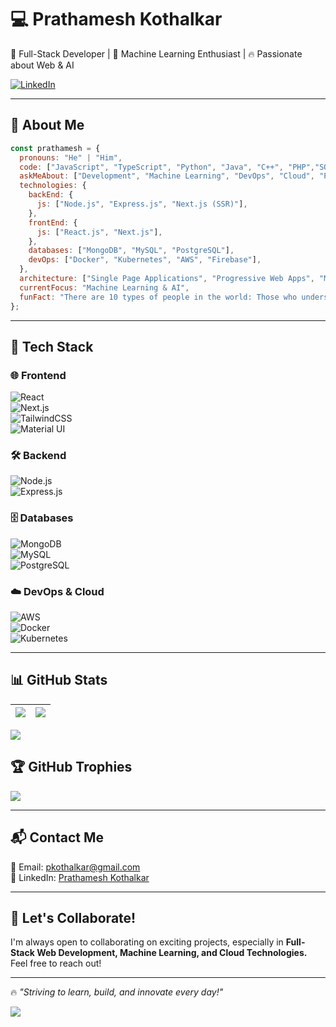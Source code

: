 # 💻 Prathamesh Kothalkar  

🚀 Full-Stack Developer | 🤖 Machine Learning Enthusiast | 🔥 Passionate about Web & AI  

[![LinkedIn](https://img.shields.io/badge/LinkedIn-%230077B5.svg?logo=linkedin&logoColor=white)](https://www.linkedin.com/in/prathamesh-kothalkar)  
<!--[![Profile Views](https://visitcount.itsvg.in/api?id=Prathamesh-Kothalkar&label=Profile%20Views&color=12&icon=1&pretty=true)](https://visitcount.itsvg.in)--> 

---

## 🚀 About Me  

```javascript
const prathamesh = {
  pronouns: "He" | "Him",
  code: ["JavaScript", "TypeScript", "Python", "Java", "C++", "PHP","SQL"],
  askMeAbout: ["Development", "Machine Learning", "DevOps", "Cloud", "Problem Solving"],
  technologies: {
    backEnd: {
      js: ["Node.js", "Express.js", "Next.js (SSR)"],
    },
    frontEnd: {
      js: ["React.js", "Next.js"],
    },
    databases: ["MongoDB", "MySQL", "PostgreSQL"],
    devOps: ["Docker", "Kubernetes", "AWS", "Firebase"],
  },
  architecture: ["Single Page Applications", "Progressive Web Apps", "Microservices"],
  currentFocus: "Machine Learning & AI",
  funFact: "There are 10 types of people in the world: Those who understand binary, and those who don't.",
};
```

---

## 🔧 Tech Stack  

### 🌐 Frontend  
![React](https://img.shields.io/badge/React-61DAFB?style=for-the-badge&logo=react&logoColor=white)  
![Next.js](https://img.shields.io/badge/Next.js-000000?style=for-the-badge&logo=next.js&logoColor=white)  
![TailwindCSS](https://img.shields.io/badge/TailwindCSS-38B2AC?style=for-the-badge&logo=tailwind-css&logoColor=white)  
![Material UI](https://img.shields.io/badge/Material%20UI-007FFF?style=for-the-badge&logo=mui&logoColor=white)  

### 🛠️ Backend  
![Node.js](https://img.shields.io/badge/Node.js-43853D?style=for-the-badge&logo=node.js&logoColor=white)  
![Express.js](https://img.shields.io/badge/Express.js-404D59?style=for-the-badge)  

### 🗄️ Databases  
![MongoDB](https://img.shields.io/badge/MongoDB-4EA94B?style=for-the-badge&logo=mongodb&logoColor=white)  
![MySQL](https://img.shields.io/badge/MySQL-4479A1?style=for-the-badge&logo=mysql&logoColor=white)  
![PostgreSQL](https://img.shields.io/badge/PostgreSQL-316192?style=for-the-badge&logo=postgresql&logoColor=white)  

### ☁️ DevOps & Cloud  
![AWS](https://img.shields.io/badge/Amazon_AWS-FF9900?style=for-the-badge&logo=amazonaws&logoColor=white)  
![Docker](https://img.shields.io/badge/Docker-2496ED?style=for-the-badge&logo=docker&logoColor=white)  
![Kubernetes](https://img.shields.io/badge/Kubernetes-326CE5?style=for-the-badge&logo=kubernetes&logoColor=white)  

---

## 📊 GitHub Stats  

|  ![](https://github-readme-stats.vercel.app/api?username=Prathamesh-Kothalkar&theme=dark&hide_border=false&include_all_commits=true&count_private=true)  |  ![](https://github-readme-streak-stats.herokuapp.com/?user=Prathamesh-Kothalkar&theme=dark&hide_border=false)  |
|---|---|  

![](https://github-readme-stats.vercel.app/api/top-langs/?username=Prathamesh-Kothalkar&theme=dark&hide_border=false&include_all_commits=true&count_private=true&layout=compact)  

## 🏆 GitHub Trophies  
![](https://github-profile-trophy.vercel.app/?username=Prathamesh-Kothalkar&theme=radical&no-frame=false&no-bg=false&margin-w=4)  

---

## 📬 Contact Me  

📩 Email: [pkothalkar@gmail.com](mailto:pkothalkar@gmail.com)  
🔗 LinkedIn: [Prathamesh Kothalkar](https://www.linkedin.com/in/prathamesh-kothalkar)  

---

## 🚀 Let's Collaborate!  

I'm always open to collaborating on exciting projects, especially in **Full-Stack Web Development, Machine Learning, and Cloud Technologies.** Feel free to reach out!  

---

🔥 *"Striving to learn, build, and innovate every day!"*  

![](https://komarev.com/ghpvc/?username=Prathamesh-Kothalkar)  
